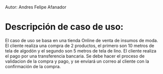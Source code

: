 Autor: Andres Felipe Afanador

# Descripción de caso de uso:
El caso de uso se basa en una tienda Online de venta de insumos de moda.
El cliente realiza una compra de 2 productos, el primero son 10 metros de tela de algodón y el segundo son 5 metros de tela de lino.
El cliente realiza el pago por una transferencia bancaria.
Se debe hacer el proceso de validacion de la compra y pago, y se enviará un correo al cliente con la confirmación de la compra.